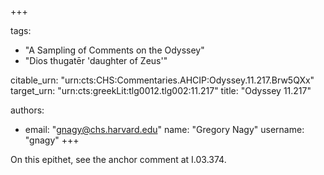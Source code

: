 +++

tags:
- "A Sampling of Comments on the Odyssey"
- "Dios thugatēr &#39;daughter of Zeus&#39;"

citable_urn: "urn:cts:CHS:Commentaries.AHCIP:Odyssey.11.217.Brw5QXx"
target_urn: "urn:cts:greekLit:tlg0012.tlg002:11.217"
title: "Odyssey 11.217"

authors:
- email: "gnagy@chs.harvard.edu"
  name: "Gregory Nagy"
  username: "gnagy"
+++

<p>On this epithet, see the anchor comment at I.03.374.</p>
